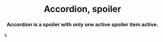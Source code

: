 <h1 align="center">Accordion, spoiler</h1>
<h3 align="center">Accordion is a spoiler with only one active spoiler item active.</h3>





k



